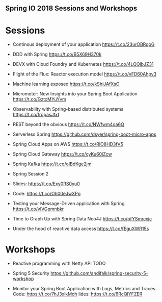 ## Spring IO 2018 Sessions and Workshops

# Sessions

- Continous deployment of your application
https://t.co/23urOBRgoG

- DDD with Spring
https://t.co/B5X69H370k

- DEVX with Cloud Foundry and Kubernetes
https://t.co/4LQQjbJZ31

- Flight of the Flux: Reactor execution model
https://t.co/vFD60Ahpv3

- Machine learning exposed
https://t.co/kShiJAfXsO

- Micrometer: New Insights into your Spring Boot Application
https://t.co/GztcMYuYvm

- Observability with Spring-based distributed systems
https://t.co/fropasJtxt

- REST beyond the obvious
https://t.co/NWfwm4oa6Q

- Serverless Spring
https://github.com/dsyer/spring-boot-micro-apps

- Spring Cloud Apps on AWS
https://t.co/RIO8HD3fV5

- Spring Cloud Gateway
https://t.co/cyKu60iZcw

- Spring Kafka
https://t.co/oIBdKge2jm

- Spring Session 2
- Slides: https://t.co/Exy0RS0yu0
- Code: https://t.co/Oh00eJwXPp

- Testing your Message-Driven application with Spring
https://t.co/vIVGpmnbkr

- Time to Graph Up with Spring Data Neo4J
https://t.co/pfYSmrcxjc

- Under the hood of reactive data access
https://t.co/fEguXWR15s

# Workshops

- Reactive programming with Netty API
TODO

- Spring 5 Security
https://github.com/andifalk/spring-security-5-workshop

- Monitor your Spring Boot Application with Logs, Metrics and Traces
Code: https://t.co/7hJ3xlkMdh
lides: https://t.co/6RcQIYFZER